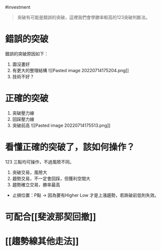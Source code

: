 #investment 

> 突破有可能是錯誤的突破，這裡我們會學勝率較高的123突破判斷法。 

# 錯誤的突破
錯誤的突破原因如下：
1. 圖沒畫好
2. 有更大的整理結構
	![[Pasted image 20220714175204.png]]	
3. 技術不好？

# 正確的突破
1. 突破壓力線
2. 回踩壓力線
3. 突破前高
![[Pasted image 20220714175513.png]]

# 看懂正確的突破了，該如何操作？
123 三點均可操作，不過風險不同。
1. 突破交易，風險大
2. 趨勢交易，不一定會回踩，但獲利空間大
3. 趨勢確立交易，勝率最高
- 止損位置：P點 
	-> 因為要有Higher Low 才是上漲趨勢，若跌破前低則失效。

# 可配合[[斐波那契回撤]]

# [[趨勢線其他走法]]